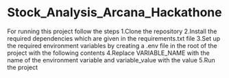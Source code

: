 # Stock_Analysis_Arcana_Hackathone

For running this project follow the steps
1.Clone the repository
2.Install the required dependencies which are given in the requirements.txt file 
3.Set up the required environment variables by creating a .env file in the root of the project with the following contents
4.Replace VARIABLE_NAME with the name of the environment variable and variable_value with the value
5.Run the project
